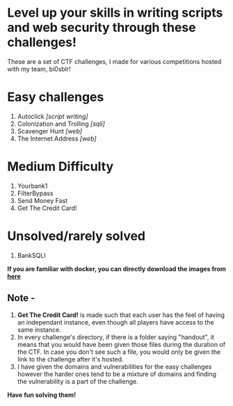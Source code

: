 # Level up your skills in writing scripts and web security through these challenges!
These are a set of CTF challenges, I made for various competitions hosted with my team, bi0sblr!

# Easy challenges
1. Autoclick  *[script writing]*
2. Colonization and Trolling  *[sqli]*
3. Scavenger Hunt  *[web]*
4. The Internet Address  *[web]*

# Medium Difficulty
1. Yourbank1
2. FilterBypass
3. Send Money Fast
4. Get The Credit Card!

# Unsolved/rarely solved
1. BankSQLI


**If you are familiar with docker, you can directly download the images from [here](https://hub.docker.com/u/ryuou02)**

## Note - 
1. **Get The Credit Card!** is made such that each user has the feel of having an independant instance, even though all players have access to the same instance.
2. In every challenge's directory, if there is a folder saying "handout", it means that you would have been given those files during the duration of the CTF. In case you don't see such a file, you would only be given the link to the challenge after it's hosted.
3. I have given the domains and vulnerabilities for the easy challenges however the harder ones tend to be a mixture of domains and finding the vulnerability is a part of the challenge.

**Have fun solving them!**
